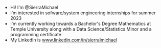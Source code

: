 - Hi! I’m @SierraMichael
- I’m interested in sofware/system engineering internships for summer 2023
- I’m currently working towards a Bachelor's Degree Mathematics at Temple University along with a Data Science/Statistics Minor and a programming certificate
- My LinkedIn is www.linkedin.com/in/sierralmichael

<!---
SierraMichael/SierraMichael is a ✨ special ✨ repository because its `README.md` (this file) appears on your GitHub profile.
You can click the Preview link to take a look at your changes.
--->
